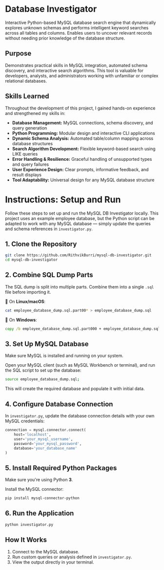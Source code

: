 # Database Investigator
Interactive Python-based MySQL database search engine that dynamically explores unknown schemas and performs intelligent keyword searches across all tables and columns. Enables users to uncover relevant records without needing prior knowledge of the database structure.

## Purpose
Demonstrates practical skills in MySQL integration, automated schema discovery, and interactive search algorithms. This tool is valuable for developers, analysts, and administrators working with unfamiliar or complex relational databases.

## Skills Learned
Throughout the development of this project, I gained hands-on experience and strengthened my skills in:

* **Database Management:** MySQL connections, schema discovery, and query generation  
* **Python Programming:** Modular design and interactive CLI applications  
* **Dynamic Schema Analysis:** Automated table/column mapping across database structures  
* **Search Algorithm Development:** Flexible keyword-based search using LIKE queries  
* **Error Handling & Resilience:** Graceful handling of unsupported types and query failures  
* **User Experience Design:** Clear prompts, informative feedback, and result displays  
* **Tool Adaptability:** Universal design for any MySQL database structure  


# Instructions: Setup and Run

Follow these steps to set up and run the MySQL DB Investigator locally.
This project uses an example employee database, but the Python script can be adapted to work with any MySQL database — simply update the queries and schema references in `investigator.py`.

## 1. Clone the Repository

```bash
git clone https://github.com/RithvikBurri/mysql-db-investigator.git
cd mysql-db-investigator
```

## 2. Combine SQL Dump Parts

The SQL dump is split into multiple parts. Combine them into a single `.sql` file before importing it.

🔹 On **Linux/macOS**:

```bash
cat employee_database_dump.sql.part00* > employee_database_dump.sql
```

🔹 On **Windows**:

```cmd
copy /b employee_database_dump.sql.part000 + employee_database_dump.sql.part001 + employee_database_dump.sql.part002 + employee_database_dump.sql.part003 + employee_database_dump.sql.part004 + employee_database_dump.sql.part005 + employee_database_dump.sql.part006 employee_database_dump.sql
```

## 3. Set Up MySQL Database

Make sure MySQL is installed and running on your system.

Open your MySQL client (such as MySQL Workbench or terminal), and run the SQL script to set up the database:

```bash
source employee_database_dump.sql;
```

This will create the required database and populate it with initial data.

## 4. Configure Database Connection

In `investigator.py`, update the database connection details with your own MySQL credentials:

```python
connection = mysql.connector.connect(
    host='localhost',
    user='your_mysql_username',
    password='your_mysql_password',
    database='your_database_name'
)
```

## 5. Install Required Python Packages

Make sure you're using Python **3**.

Install the MySQL connector:

```bash
pip install mysql-connector-python
```

## 6. Run the Application

```bash
python investigator.py
```

## How It Works

1. Connect to the MySQL database.
2. Run custom queries or analysis defined in `investigator.py`.
3. View the output directly in your terminal.
